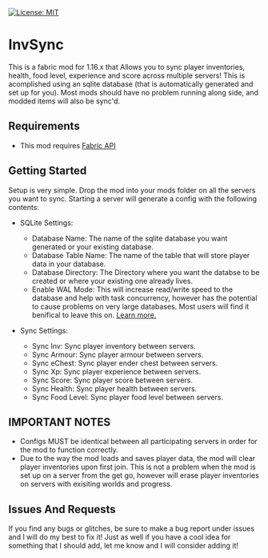 [![License: MIT](https://img.shields.io/badge/License-MIT-green.svg)](https://opensource.org/licenses/MIT)

# InvSync

This is a fabric mod for 1.16.x that Allows you to sync player inventories, health, food level, experience and score across multiple servers! This is acomplished using an sqlite database (that is automatically generated and set up for you). Most mods should have no problem running along side, and modded items will also be sync'd.

## Requirements

- This mod requires [Fabric API](https://www.curseforge.com/minecraft/mc-mods/fabric-api) 

## Getting Started

Setup is very simple. Drop the mod into your mods folder on all the servers you want to sync. Starting a server will generate a config with the following contents:

- SQLite Settings:
  - Database Name: The name of the sqlite database you want generated or your existing database.
  - Database Table Name: The name of the table that will store player data in your database.
  - Database Directory: The Directory where you want the databse to be created or where your existing one already lives.
  - Enable WAL Mode: This will increase read/write speed to the database and help with task concurrency, however has the potential to cause problems on very large databases. Most users will find it benifical to leave this on. [Learn more.](https://sqlite.org/wal.html)

- Sync Settings: 
  - Sync Inv: Sync player inventory between servers. 
  - Sync Armour: Sync player armour between servers.
  - Sync eChest: Sync player ender chest between servers.
  - Sync Xp: Sync player experience between servers.
  - Sync Score: Sync player score between servers.
  - Sync Health: Sync player health between servers.
  - Sync Food Level: Sync player food level between servers.

## IMPORTANT NOTES 

- Configs MUST be identical between all participating servers in order for the mod to function correctly.
- Due to the way the mod loads and saves player data, the mod will clear player inventories upon first join. This is not a problem when the mod is set up on a server from the get go, however will erase player inventories on servers with exisiting worlds and progress.

## Issues And Requests

If you find any bugs or glitches, be sure to make a bug report under issues and I will do my best to fix it! Just as well if you have a cool idea for something that I should add, let me know and I will consider adding it!
